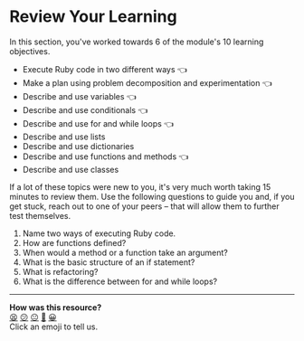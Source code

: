 # Review Your Learning

In this section, you've worked towards 6 of the module's 10 learning objectives.

- Execute Ruby code in two different ways :point_left:
- Make a plan using problem decomposition and experimentation :point_left:
- Describe and use variables :point_left:
- Describe and use conditionals :point_left:
- Describe and use for and while loops :point_left:
- Describe and use lists
- Describe and use dictionaries
- Describe and use functions and methods :point_left:
- Describe and use classes

If a lot of these topics were new to you, it's very much worth taking 15 minutes to review them. Use the following questions to guide you and, if you get stuck, reach out to one of your peers – that will allow them to further test themselves.

1. Name two ways of executing Ruby code.
2. How are functions defined?
3. When would a method or a function take an argument?
4. What is the basic structure of an if statement?
5. What is refactoring?
6. What is the difference between for and while loops?


<!-- BEGIN GENERATED SECTION DO NOT EDIT -->

---

**How was this resource?**  
[😫](https://airtable.com/shrUJ3t7KLMqVRFKR?prefill_Repository=makersacademy%2Fpython_foundations&prefill_File=chapter1%2F13_review_learning.md&prefill_Sentiment=😫) [😕](https://airtable.com/shrUJ3t7KLMqVRFKR?prefill_Repository=makersacademy%2Fpython_foundations&prefill_File=chapter1%2F13_review_learning.md&prefill_Sentiment=😕) [😐](https://airtable.com/shrUJ3t7KLMqVRFKR?prefill_Repository=makersacademy%2Fpython_foundations&prefill_File=chapter1%2F13_review_learning.md&prefill_Sentiment=😐) [🙂](https://airtable.com/shrUJ3t7KLMqVRFKR?prefill_Repository=makersacademy%2Fpython_foundations&prefill_File=chapter1%2F13_review_learning.md&prefill_Sentiment=🙂) [😀](https://airtable.com/shrUJ3t7KLMqVRFKR?prefill_Repository=makersacademy%2Fpython_foundations&prefill_File=chapter1%2F13_review_learning.md&prefill_Sentiment=😀)  
Click an emoji to tell us.

<!-- END GENERATED SECTION DO NOT EDIT -->
